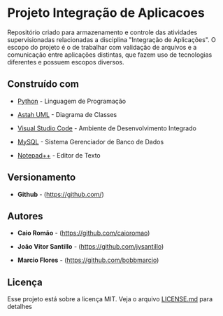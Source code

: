 # Projeto Integração de Aplicacoes

Repositório criado para armazenamento e controle das atividades supervisionadas relacionadas a disciplina "Integração de Aplicações".
O escopo do projeto é o de trabalhar com validação de arquivos e a comunicação entre aplicações distintas, que fazem uso
de tecnologias diferentes e possuem escopos diversos.

## Construído com

* [Python](https://www.python.org/) - Linguagem de Programação

* [Astah UML](http://astah.net/editions/uml-new) - Diagrama de Classes

* [Visual Studio Code](https://visualstudio.microsoft.com/pt-br/) - Ambiente de Desenvolvimento Integrado

* [MySQL](https://www.mysql.com/) - Sistema Gerenciador de Banco de Dados

* [Notepad++](https://notepad-plus-plus.org/download/v7.6.4.html) - Editor de Texto

## Versionamento

* **Github** - (https://github.com/)

## Autores

* **Caio Romão** - (https://github.com/caioromao)

* **João Vitor Santillo** - (https://github.com/jvsantillo)

* **Marcio Flores** - (https://github.com/bobbmarcio)

## Licença

Esse projeto está sobre a licença MIT. Veja o arquivo [LICENSE.md](LICENSE.md) para detalhes

